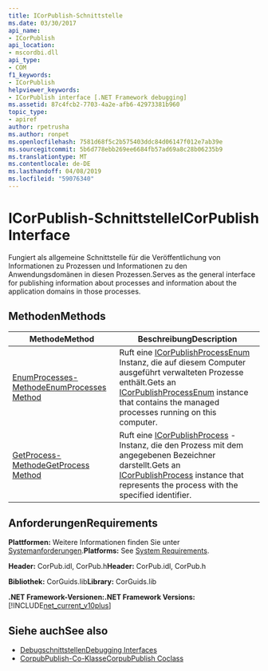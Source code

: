 ```yaml
---
title: ICorPublish-Schnittstelle
ms.date: 03/30/2017
api_name:
- ICorPublish
api_location:
- mscordbi.dll
api_type:
- COM
f1_keywords:
- ICorPublish
helpviewer_keywords:
- ICorPublish interface [.NET Framework debugging]
ms.assetid: 87c4fcb2-7703-4a2e-afb6-42973381b960
topic_type:
- apiref
author: rpetrusha
ms.author: ronpet
ms.openlocfilehash: 7581d68f5c2b575403ddc84d06147f012e7ab39e
ms.sourcegitcommit: 5b6d778ebb269ee6684fb57ad69a8c28b06235b9
ms.translationtype: MT
ms.contentlocale: de-DE
ms.lasthandoff: 04/08/2019
ms.locfileid: "59076340"
---
```

# <a name="icorpublish-interface"></a><span data-ttu-id="38aec-102">ICorPublish-Schnittstelle</span><span class="sxs-lookup"><span data-stu-id="38aec-102">ICorPublish Interface</span></span>
<span data-ttu-id="38aec-103">Fungiert als allgemeine Schnittstelle für die Veröffentlichung von Informationen zu Prozessen und Informationen zu den Anwendungsdomänen in diesen Prozessen.</span><span class="sxs-lookup"><span data-stu-id="38aec-103">Serves as the general interface for publishing information about processes and information about the application domains in those processes.</span></span>  
  
## <a name="methods"></a><span data-ttu-id="38aec-104">Methoden</span><span class="sxs-lookup"><span data-stu-id="38aec-104">Methods</span></span>  
  
|<span data-ttu-id="38aec-105">Methode</span><span class="sxs-lookup"><span data-stu-id="38aec-105">Method</span></span>|<span data-ttu-id="38aec-106">Beschreibung</span><span class="sxs-lookup"><span data-stu-id="38aec-106">Description</span></span>|  
|------------|-----------------|  
|[<span data-ttu-id="38aec-107">EnumProcesses-Methode</span><span class="sxs-lookup"><span data-stu-id="38aec-107">EnumProcesses Method</span></span>](../../../../docs/framework/unmanaged-api/debugging/icorpublish-enumprocesses-method.md)|<span data-ttu-id="38aec-108">Ruft eine [ICorPublishProcessEnum](../../../../docs/framework/unmanaged-api/debugging/icorpublishprocessenum-interface.md) Instanz, die auf diesem Computer ausgeführt verwalteten Prozesse enthält.</span><span class="sxs-lookup"><span data-stu-id="38aec-108">Gets an [ICorPublishProcessEnum](../../../../docs/framework/unmanaged-api/debugging/icorpublishprocessenum-interface.md) instance that contains the managed processes running on this computer.</span></span>|  
|[<span data-ttu-id="38aec-109">GetProcess-Methode</span><span class="sxs-lookup"><span data-stu-id="38aec-109">GetProcess Method</span></span>](../../../../docs/framework/unmanaged-api/debugging/icorpublish-getprocess-method.md)|<span data-ttu-id="38aec-110">Ruft eine [ICorPublishProcess](../../../../docs/framework/unmanaged-api/debugging/icorpublishprocess-interface.md) -Instanz, die den Prozess mit dem angegebenen Bezeichner darstellt.</span><span class="sxs-lookup"><span data-stu-id="38aec-110">Gets an [ICorPublishProcess](../../../../docs/framework/unmanaged-api/debugging/icorpublishprocess-interface.md) instance that represents the process with the specified identifier.</span></span>|  
  
## <a name="requirements"></a><span data-ttu-id="38aec-111">Anforderungen</span><span class="sxs-lookup"><span data-stu-id="38aec-111">Requirements</span></span>  
 <span data-ttu-id="38aec-112">**Plattformen:** Weitere Informationen finden Sie unter [Systemanforderungen](../../../../docs/framework/get-started/system-requirements.md).</span><span class="sxs-lookup"><span data-stu-id="38aec-112">**Platforms:** See [System Requirements](../../../../docs/framework/get-started/system-requirements.md).</span></span>  
  
 <span data-ttu-id="38aec-113">**Header:** CorPub.idl, CorPub.h</span><span class="sxs-lookup"><span data-stu-id="38aec-113">**Header:** CorPub.idl, CorPub.h</span></span>  
  
 <span data-ttu-id="38aec-114">**Bibliothek:** CorGuids.lib</span><span class="sxs-lookup"><span data-stu-id="38aec-114">**Library:** CorGuids.lib</span></span>  
  
 **<span data-ttu-id="38aec-115">.NET Framework-Versionen:</span><span class="sxs-lookup"><span data-stu-id="38aec-115">.NET Framework Versions:</span></span>** [!INCLUDE[net_current_v10plus](../../../../includes/net-current-v10plus-md.md)]  
  
## <a name="see-also"></a><span data-ttu-id="38aec-116">Siehe auch</span><span class="sxs-lookup"><span data-stu-id="38aec-116">See also</span></span>

- [<span data-ttu-id="38aec-117">Debugschnittstellen</span><span class="sxs-lookup"><span data-stu-id="38aec-117">Debugging Interfaces</span></span>](../../../../docs/framework/unmanaged-api/debugging/debugging-interfaces.md)
- [<span data-ttu-id="38aec-118">CorpubPublish-Co-Klasse</span><span class="sxs-lookup"><span data-stu-id="38aec-118">CorpubPublish Coclass</span></span>](../../../../docs/framework/unmanaged-api/debugging/corpubpublish-coclass.md)
